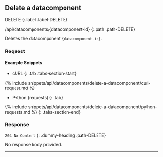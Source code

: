 ## Delete a datacomponent

DELETE
{:.label .label-DELETE}

/api/datacomponents/{datacomponent-id}
{:.path .path-DELETE}

Deletes the datacomponent `{datacomponent-id}`.

### Request
#### Example Snippets
- cURL
{: .tab .tabs-section-start}

{% include snippets/api/datacomponents/delete-a-datacomponent/curl-request.md %}

- Python (requests)
{: .tab}

{% include snippets/api/datacomponents/delete-a-datacomponent/python-requests.md %}
{: .tabs-section-end}

### Response
`204 No Content`
{: .dummy-heading .path-DELETE}

No response body provided.

---

